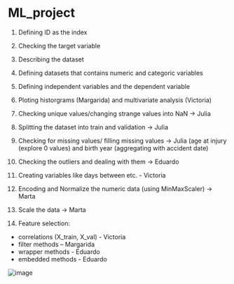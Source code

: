 # ML_project

1.	Defining ID as the index
2.	Checking the target variable
3.	Describing the dataset 
4.	Defining datasets that contains numeric and categoric variables
5.	Defining independent variables and the dependent variable
6.	Ploting historgrams (Margarida) and multivariate analysis (Victoria)
7.	Checking unique values/changing strange values into NaN -> Julia
8.	Splitting the dataset into train and validation -> Julia 
9.	Checking for missing values/ filling missing values -> Julia
(age at injury (explore 0 values) and birth year (aggregating with accident date) 

10.	 Checking the outliers and dealing with them  -> Eduardo

11.	Creating variables like days between etc. - Victoria
12.	Encoding and Normalize the numeric data (using MinMaxScaler) -> Marta
13.	 Scale the data ->  Marta
14.	Feature selection: 
-	correlations (X_train, X_val)  - Victoria
-	filter methods – Margarida
-	wrapper methods - Eduardo
-	embedded methods  - Eduardo

![image](https://github.com/user-attachments/assets/02e45994-2eee-4325-9ad2-4e23b5c1ee18)
